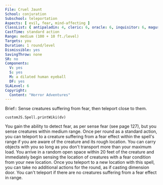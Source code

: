 ```yaml
---
File: Cruel Jaunt
School: conjuration
Subschool: teleportation
Aspects: [ evil, fear, mind-affecting ]
ClassList: { antipaladin: 4, cleric: 6, oracle: 6, inquisitor: 6, magus: 6, psychic: 6, shaman: 6, sorcerer: 6, wizard: 6, witch: 6 }
CastTime: standard action
Range: medium (100 + 10 ft./level)
Targets: you
Duration: 1 round/level
Dismissible: yes
SavingThrow: none
SR: no
Components:
  V: yes
  S: yes
  M: a dilated human eyeball
  DF: yes
SLALevel: 6
Copyright:
  Content: "Horror Adventures"
---
```

Brief:: Sense creatures suffering from fear, then teleport close to them.

```dataviewjs
customJS.Spell.printWiki(dv)
```

You gain the ability to detect fear, as per sense fear (see page 127), but you sense creatures within medium range.  Once per round as a standard action, you can teleport to a creature suffering from a fear effect within the spell's range if you are aware of the creature and its rough location. You can carry objects with you so long as you don't transport more than your maximum load. You arrive in a random open space within 20 feet of the creature and immediately begin sensing the location of creatures with a fear condition from your new location.  Once you teleport to a new location with this spell, you can take no additional actions for the round, as if casting dimension door. You can't teleport if there are no creatures suffering from a fear effect in range.
